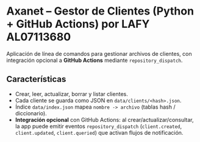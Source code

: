 # Axanet – Gestor de Clientes (Python + GitHub Actions) por LAFY AL07113680

Aplicación de línea de comandos para gestionar archivos de clientes, con integración opcional a **GitHub Actions** mediante `repository_dispatch`.

## Características

- Crear, leer, actualizar, borrar y listar clientes.
- Cada cliente se guarda como JSON en `data/clients/<hash>.json`.
- Índice `data/index.json` mapea `nombre -> archivo` (tablas hash / diccionario).
- **Integración opcional** con GitHub Actions: al crear/actualizar/consultar, la app puede emitir eventos `repository_dispatch` (`client.created`, `client.updated`, `client.queried`) que activan flujos de notificación.
